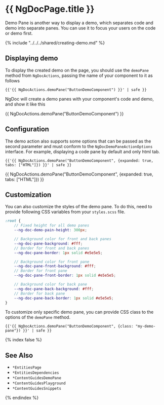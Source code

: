 # {{ NgDocPage.title }}

Demo Pane is another way to display a demo, which separates code and demo into separate panes.
You can use it to focus your users on the code or demo first.

{% include "../../../shared/creating-demo.md" %}

## Displaying demo

To display the created demo on the page, you should use the `demoPane` method from `NgDocActions`,
passing the name of your component to it as follows

```twig fileName="index.md"
{{'{{ NgDocActions.demoPane("ButtonDemoComponent") }}' | safe }}
```

NgDoc will create a demo panes with your component's code and demo, and show it like this

{{ NgDocActions.demoPane("ButtonDemoComponent") }}

## Configuration

The demo action also supports some options that can be passed as the second parameter and must
conform to the `NgDocDemoPaneActionOptions` interface. For example, displaying a code pane by default and only html tab.

```twig fileName="index.md"
{{'{{ NgDocActions.demoPane("ButtonDemoComponent", {expanded: true, tabs: ["HTML"]}) }}' | safe }}
```

{{ NgDocActions.demoPane("ButtonDemoComponent", {expanded: true, tabs: ["HTML"]}) }}

## Customization

You can also customize the styles of the demo pane. To do this, need to provide following CSS variables
from your `styles.scss` file.

```scss fileName="styles.scss"
:root {
	// Fixed height for all demo panes
	--ng-doc-demo-pain-height: 300px;

	// Background color for front and back panes
	--ng-doc-pane-background: #fff;
	// Border for front and back panes
	--ng-doc-pane-border: 1px solid #e5e5e5;

	// Background color for front pane
	--ng-doc-pane-front-background: #fff;
	// Border for front pane
	--ng-doc-pane-front-border: 1px solid #e5e5e5;

	// Background color for back pane
	--ng-doc-pane-back-background: #fff;
	// Border for back pane
	--ng-doc-pane-back-border: 1px solid #e5e5e5;
}
```

To customize only specific demo pane, you can provide CSS class to the options of the `demoPane` method.

```twig fileName="index.md"
{{'{{ NgDocActions.demoPane("ButtonDemoComponent", {class: "my-demo-pane"}) }}' | safe }}
```

{% index false %}

## See Also

- `*EntitiesPage`
- `*EntitiesDependencies`
- `*ContentGuidesDemoPane`
- `*ContentGuidesPlayground`
- `*ContentGuidesSnippets`

{% endindex %}

